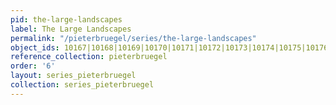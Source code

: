 ```yaml
---
pid: the-large-landscapes
label: The Large Landscapes
permalink: "/pieterbruegel/series/the-large-landscapes"
object_ids: 10167|10168|10169|10170|10171|10172|10173|10174|10175|10176|10177|10178|10179
reference_collection: pieterbruegel
order: '6'
layout: series_pieterbruegel
collection: series_pieterbruegel
---
```

